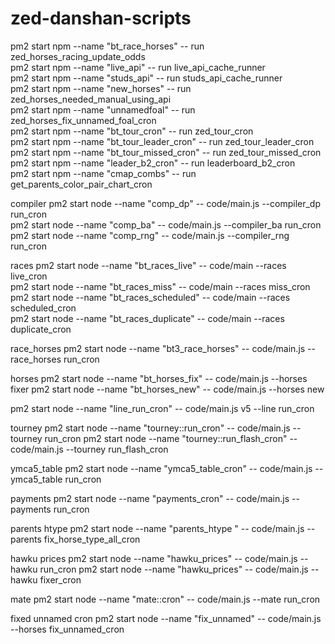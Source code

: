 # zed-danshan-scripts

pm2 start npm  --name "bt_race_horses" -- run zed_horses_racing_update_odds  
pm2 start npm  --name "live_api" -- run live_api_cache_runner  
pm2 start npm  --name "studs_api" -- run studs_api_cache_runner  
pm2 start npm  --name "new_horses" -- run zed_horses_needed_manual_using_api  
pm2 start npm  --name "unnamedfoal" -- run zed_horses_fix_unnamed_foal_cron  
pm2 start npm  --name "bt_tour_cron" -- run zed_tour_cron  
pm2 start npm  --name "bt_tour_leader_cron" -- run zed_tour_leader_cron  
pm2 start npm  --name "bt_tour_missed_cron" -- run zed_tour_missed_cron  
pm2 start npm --name "leader_b2_cron" -- run leaderboard_b2_cron  
pm2 start npm --name "cmap_combs" -- run get_parents_color_pair_chart_cron  

compiler
pm2 start node --name "comp_dp" -- code/main.js --compiler_dp run_cron  
pm2 start node --name "comp_ba" -- code/main.js --compiler_ba run_cron  
pm2 start node --name "comp_rng" -- code/main.js --compiler_rng run_cron  

races 
pm2 start node  --name "bt_races_live" -- code/main --races live_cron  
pm2 start node  --name "bt_races_miss" -- code/main --races miss_cron  
pm2 start node  --name "bt_races_scheduled" -- code/main --races scheduled_cron  
pm2 start node  --name "bt_races_duplicate" -- code/main --races duplicate_cron  

race_horses
pm2 start node --name "bt3_race_horses" -- code/main.js --race_horses run_cron

horses 
pm2 start node  --name "bt_horses_fix" -- code/main.js --horses fixer 
pm2 start node  --name "bt_horses_new" -- code/main.js --horses new 

pm2 start node --name "line_run_cron" -- code/main.js v5 --line run_cron 

tourney 
pm2 start node --name "tourney::run_cron" -- code/main.js --tourney run_cron 
pm2 start node --name "tourney::run_flash_cron" -- code/main.js --tourney run_flash_cron 

ymca5_table 
pm2 start node --name "ymca5_table_cron" -- code/main.js --ymca5_table run_cron 

payments 
pm2 start node --name "payments_cron" -- code/main.js --payments run_cron 

parents htype 
pm2 start node --name "parents_htype " -- code/main.js --parents fix_horse_type_all_cron

hawku prices 
pm2 start node --name "hawku_prices" -- code/main.js --hawku run_cron 
pm2 start node --name "hawku_prices" -- code/main.js --hawku fixer_cron 

mate 
pm2 start node --name "mate::cron" -- code/main.js --mate run_cron 

fixed unnamed cron
pm2 start node --name "fix_unnamed" -- code/main.js --horses fix_unnamed_cron